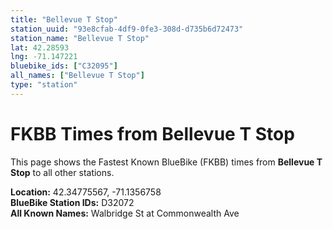 ```yaml
---
title: "Bellevue T Stop"
station_uuid: "93e8cfab-4df9-0fe3-308d-d735b6d72473"
station_name: "Bellevue T Stop"
lat: 42.28593
lng: -71.147221
bluebike_ids: ["C32095"]
all_names: ["Bellevue T Stop"]
type: "station"
---
```


# FKBB Times from Bellevue T Stop

This page shows the Fastest Known BlueBike (FKBB) times from **Bellevue T Stop** to all other stations.

**Location:** 42.34775567, -71.1356758  
**BlueBike Station IDs:** D32072  
**All Known Names:** Walbridge St at Commonwealth Ave

